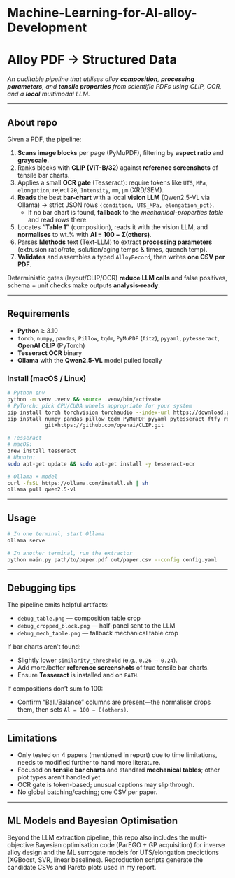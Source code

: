 # Machine-Learning-for-Al-alloy-Development

# Alloy PDF → Structured Data
*An auditable pipeline that utilises alloy **composition**, **processing parameters**, and **tensile properties** from scientific PDFs using CLIP, OCR, and a **local** multimodal LLM.*

---

## About repo

Given a PDF, the pipeline:

1. **Scans image blocks** per page (PyMuPDF), filtering by **aspect ratio** and **grayscale**.  
2. Ranks blocks with **CLIP (ViT-B/32)** against **reference screenshots** of tensile bar charts.  
3. Applies a small **OCR gate** (Tesseract): require tokens like `UTS`, `MPa`, `elongation`; reject `2θ`, `Intensity`, `mm`, `µm` (XRD/SEM).  
4. **Reads** the best **bar-chart** with a local **vision LLM** (Qwen2.5-VL via Ollama) → strict JSON rows `{condition, UTS_MPa, elongation_pct}`.  
   - If no bar chart is found, **fallback** to the *mechanical-properties table* and read rows there.  
5. Locates **“Table 1”** (composition), reads it with the vision LLM, and **normalises** to wt.% with **Al = 100 − Σ(others)**.  
6. Parses **Methods** text (Text-LLM) to extract **processing parameters** (extrusion ratio/rate, solution/aging temps & times, quench temp).  
7. **Validates** and assembles a typed `AlloyRecord`, then writes **one CSV per PDF**.

Deterministic gates (layout/CLIP/OCR) **reduce LLM calls** and false positives, schema + unit checks make outputs **analysis-ready**.

---

## Requirements

- **Python** ≥ 3.10  
- `torch`, `numpy`, `pandas`, `Pillow`, `tqdm`, `PyMuPDF` (`fitz`), `pyyaml`, `pytesseract`, **OpenAI CLIP** (PyTorch)  
- **Tesseract OCR** binary  
- **Ollama** with the **Qwen2.5-VL** model pulled locally

### Install (macOS / Linux)

```bash
# Python env
python -m venv .venv && source .venv/bin/activate
# PyTorch: pick CPU/CUDA wheels appropriate for your system
pip install torch torchvision torchaudio --index-url https://download.pytorch.org/whl/cu121
pip install numpy pandas pillow tqdm PyMuPDF pyyaml pytesseract ftfy regex \
            git+https://github.com/openai/CLIP.git

# Tesseract
# macOS:
brew install tesseract
# Ubuntu:
sudo apt-get update && sudo apt-get install -y tesseract-ocr

# Ollama + model
curl -fsSL https://ollama.com/install.sh | sh
ollama pull qwen2.5-vl

```

---

## Usage
```bash
# In one terminal, start Ollama
ollama serve

# In another terminal, run the extractor
python main.py path/to/paper.pdf out/paper.csv --config config.yaml
```

---
## Debugging tips

The pipeline emits helpful artifacts:

- `debug_table.png` — composition table crop  
- `debug_cropped_block.png` — half-panel sent to the LLM  
- `debug_mech_table.png` — fallback mechanical table crop  

If bar charts aren’t found:

- Slightly lower `similarity_threshold` (e.g., `0.26 → 0.24`).  
- Add more/better **reference screenshots** of true tensile bar charts.  
- Ensure **Tesseract** is installed and on `PATH`.

If compositions don’t sum to 100:

- Confirm “Bal./Balance” columns are present—the normaliser drops them, then sets `Al = 100 − Σ(others)`.

---

## Limitations 

- Only tested on 4 papers (mentioned in report) due to time limitations, needs to modified further to hand more literature. 
- Focused on **tensile bar charts** and standard **mechanical tables**; other plot types aren’t handled yet.  
- OCR gate is token-based; unusual captions may slip through.  
- No global batching/caching; one CSV per paper.

---

## ML Models and Bayesian Optimisation

Beyond the LLM extraction pipeline, this repo also includes the multi-objective Bayesian optimisation code (ParEGO + GP acquisition) for inverse alloy design and the ML surrogate models for UTS/elongation predictions (XGBoost, SVR, linear baselines). Reproduction scripts generate the candidate CSVs and Pareto plots used in my report.







